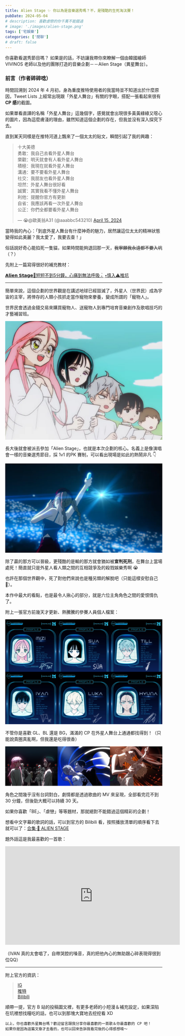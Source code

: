 ```yaml
---
title: Alien Stage ✨ 你以為是音樂選秀嗎？不，是殘酷的生死淘汰賽！
pubDate: 2024-05-04
# description: 喜歡虐戀的你千萬不能錯過
# image: './images/alien-stage.png'
tags: ['宅娛樂']
categories: ['閒聊']
# draft: false
---
```


你喜歡看選秀節目嗎？ 如果是的話，不妨讓我帶你來瞭解一個由韓國繪師 VIVINOS 老師以及他的團隊打造的音樂企劃－－Alien Stage（異星舞台）。

### 前言（作者碎碎唸）

時間回溯到 2024 年 4 月初，身為重度推特使用者的我當時並不知道出於什麼原因，Tweet Lists 上經常出現跟「外星人舞台」有關的字眼，搭配一張看起來很有 **CP 感**的截圖。

如果單看直譯的名稱「外星人舞台」這幾個字，感覺就會出現很多黃黃綠綠又噁心的圖片，因為這麼膚淺的理由，雖然知道這個企劃的存在，但我並沒有深入探究下去。

直到某天同樣是在推特河道上飄來了一個太太的貼文，瞬間引起了我的興趣：

<blockquote class="twitter-tweet"><p lang="zh" dir="ltr">十大美德<br>勇敢：我自己去看外星人舞台<br>樂觀：明天就會有人看外星人舞台<br>積極：我現在就看外星人舞台<br>溝通：要不要看外星人舞台<br>社交：我朋友也看外星人舞台<br>坦然：外星人舞台很好看<br>誠實：其實我看不懂外星人舞台<br>利他：提醒你官方有更新<br>自省：我應該再看一次外星人舞台<br>公正：你們全都要看外星人舞台</p>&mdash; 😭@歐美翁A31 (@aaabbc543210) <a href="https://twitter.com/aaabbc543210/status/1779728525429555307?ref_src=twsrc%5Etfw">April 15, 2024</a></blockquote> <script async src="https://platform.twitter.com/widgets.js" charset="utf-8"></script>

當時我的內心：「到底外星人舞台有什麼神奇的魅力，居然讓這位太太的精神狀態變得如此美麗？我太愛了，我要去查！」

俗話說好奇心能掐死一隻貓，如果時間能夠退回那一天，<s>我寧願我永遠都不要入坑</s>（？）

先附上一篇寫得很好的補充教材：

[𝗔𝗹𝗶𝗲𝗻 𝗦𝘁𝗮𝗴𝗲🌠短短不到5分鐘，心痛到無法呼吸 ˖๋ ࣭ ⭑慎入⚠️推坑](https://www.dcard.tw/f/acg/p/255254687)

---

簡單來說，這個企劃的世界觀是在講述地球已經毀滅了，外星人（世界民）成為宇宙的主宰，將倖存的人類小孩抓走當作寵物來豢養，變成所謂的「寵物人」。

世界民會透過金錢交易來購買寵物人、送寵物人到專門培育音樂創作及歌唱技巧的才藝補習班。

![image](/src/images/alien-stage-1.png)

長大後就會被派去參加「Alien Stage」，也就是本次企劃的核心。名義上是像演唱會一樣的音樂選秀節目，採 1v1 的PK 賽制，可以看出現場是如此的熱鬧非凡 👇

![image](/src/images/alien-stage-2.png)

除了贏的那方可以晉級，更殘酷的是輸的那方就會猶如被**宣判死刑**，在舞台上當場處死！簡直就只是外星人看人類之間的互相競爭及的殺戮娛樂秀啊 😭

也許在那個世界觀中，死了對他們來說也是種另類的解脫吧（只能這樣安慰自己 🥲）。

本作中最大的看點，也是最令人揪心的部分，就是六位主角角色之間的愛恨情仇了。

附上一張官方前幾天才更新、熱騰騰的參賽人員個人檔案：

![image](/src/images/alien-stage-3.png)

不管你是喜歡 GL、BL 還是 BG，滿滿的 CP 在外星人舞台上通通都找得到！（只能說貴圈真亂啊，但我還是吃得很香）

![image](/src/images/alien-stage-4.png)

角色之間幾乎沒有台詞對白，劇情都是透過歌曲的 MV 來呈現，全部看完花不到 30 分鐘，但後勁大概可以持續 30 天。

如果你喜歡「BE」、「虐戀」等等題材，那就絕對不能錯過這個精彩的企劃！

想看中文字幕的歌詞的話，可以到官方的 Bilibili 看，按照播放清單的順序看下去就可以了：[合集·🌠 ALIEN STAGE](https://www.bilibili.com/video/BV1ag4y1W78U/?spm_id_from=333.999.section.playall)

題外話這是我最喜歡的一首歌：

<iframe width="560" height="315" src="https://www.youtube.com/embed/2cFnfD4iZzM?si=RT15FMZgH9zP3JlZ" title="YouTube video player" frameborder="0" allow="accelerometer; autoplay; clipboard-write; encrypted-media; gyroscope; picture-in-picture; web-share" referrerpolicy="strict-origin-when-cross-origin" allowfullscreen></iframe>

（IVAN 真的太會唱了，自帶哭腔的嗓音，真的把他內心的無助跟心碎表現得很到位QQ）

---

附上官方的資訊：

> [IG](https://www.instagram.com/vivinos__?igsh=MWwycHpjZjc2aTJuaw%3D%3D) <br>
> [推特](https://twitter.com/official_alnst?s=21&t=GacOwyspajom3oC_273nOQ) <br>
> [Bilibili](https://space.bilibili.com/1816400749?spm_id_from=333.337.search-card.all.click)

順帶一提，官方 B 站的投稿圖文裡，有更多老師的小短漫＆補充設定，如果深陷在坑裡想找糧吃的話，也可以到那塊大寶地去挖挖看 XD

```plaintext
以上，你也喜歡外星舞台嗎？歡迎留言跟我分享你最喜歡的一首歌＆你最喜歡的 CP 吧！
如果你是因為這篇文章才去看的，也可以回來告訴我看完後的心得感想唷～
```